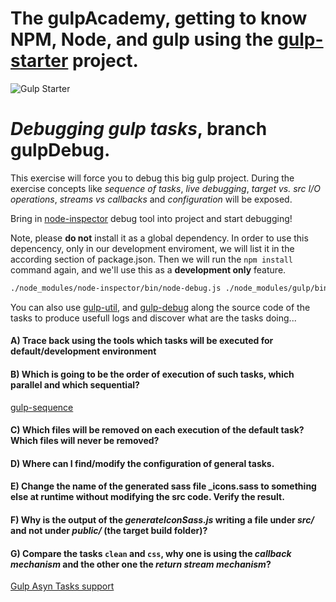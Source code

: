 # The gulpAcademy, getting to know NPM, Node, and gulp using the [gulp-starter](https://github.com/vigetlabs/gulp-starter) project.

![Gulp Starter](src/images/gulp-starter-logo.png)


# *Debugging gulp tasks*, branch gulpDebug.

This exercise will force you to debug this big gulp project. During the exercise concepts like *sequence of tasks*, *live debugging*, *target vs. src I/O operations*, *streams vs callbacks* and *configuration* will be exposed.

Bring in [node-inspector](https://www.npmjs.com/package/node-inspector) debug tool into project and start debugging!

Note, please **do not** install it as a global dependency. In order to use this depencency, only in our development enviroment, we will list it in the according section of package.json. Then we will run the `npm install` command again, and we'll use this as a **development only** feature.

```bash
./node_modules/node-inspector/bin/node-debug.js ./node_modules/gulp/bin/gulp.js --gulpfile ./gulpfile.js
```

You can also use [gulp-util](https://www.npmjs.com/package/gulp-util), and [gulp-debug](https://www.npmjs.com/package/gulp-debug) along the source code of the tasks to produce usefull logs and discover what are the tasks doing...


#### A) Trace back using the tools which tasks will be executed for default/development environment

#### B) Which is going to be the order of execution of such tasks, which parallel and which sequential?

[gulp-sequence](https://www.npmjs.com/package/gulp-sequence)

#### C) Which files will be removed on each execution of the default task? Which files will never be removed?

#### D) Where can I find/modify the configuration of general tasks.

#### E) Change the name of the generated sass file _icons.sass to something else at runtime without modifying the src code. Verify the result.


#### F) Why is the output of the *generateIconSass.js* writing a file under *src/* and not under *public/* (the target build folder)?

#### G) Compare the tasks `clean` and `css`, why one is using the *callback mechanism* and the other one the *return stream mechanism*?

[Gulp Asyn Tasks support](https://github.com/gulpjs/gulp/blob/master/docs/API.md#async-task-support)


